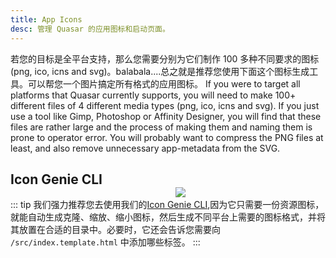 ```yaml
---
title: App Icons
desc: 管理 Quasar 的应用图标和启动页面。
---
```

若您的目标是全平台支持，那么您需要分别为它们制作 100 多种不同要求的图标(png, ico, icns and svg)。balabala....总之就是推荐您使用下面这个图标生成工具。可以帮您一个图片搞定所有格式的应用图标。
If you were to target all platforms that Quasar currently supports, you will need to make 100+ different files of 4 different media types (png, ico, icns and svg). If you just use a tool like Gimp, Photoshop or Affinity Designer, you will find that these files are rather large and the process of making them and naming them is prone to operator error. You will probably want to compress the PNG files at least, and also remove unnecessary app-metadata from the SVG.

<img src="https://cdn.quasar.dev/img/iconfactory.png" style="float:right;max-width:15%;min-width:240px;padding-top:40px" />

## Icon Genie CLI

::: tip
我们强力推荐您去使用我们的[Icon Genie CLI](/icongenie/introduction),因为它只需要一份资源图标，就能自动生成克隆、缩放、缩小图标，然后生成不同平台上需要的图标格式，并将其放置在合适的目录中。必要时，它还会告诉您需要向 `/src/index.template.html` 中添加哪些标签。
:::
